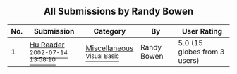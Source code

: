 ﻿<div align="center">

## All Submissions by Randy Bowen

</div>

No.  | Submission | Category | By   | User Rating
---- | ---------- | -------- | ---- | -----------
1 | [Hu Reader<br /><sup>2002-07-14 13:58:10</sup>](https://github.com/Planet-Source-Code/randy-bowen-hu-reader__1-36901) | [Miscellaneous<br /><sup>Visual Basic</sup>](../ByCategory/miscellaneous__1-1.md) | Randy Bowen | 5.0 (15 globes from 3 users)
